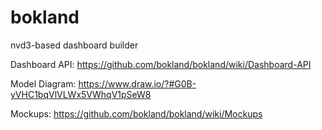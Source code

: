 bokland
=======

nvd3-based dashboard builder

Dashboard API: https://github.com/bokland/bokland/wiki/Dashboard-API

Model Diagram: https://www.draw.io/?#G0B-yVHC1bqVlVLWx5VWhqV1pSeW8

Mockups: https://github.com/bokland/bokland/wiki/Mockups
